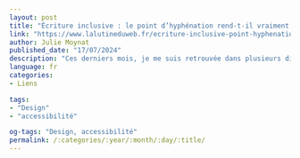 ```yaml
---
layout: post
title: "Écriture inclusive : le point d’hyphénation rend-t-il vraiment meilleure la lecture par les lecteurs d’écran ?"
link: "https://www.lalutineduweb.fr/ecriture-inclusive-point-hyphenation-accessibilite-lecteurs-ecran/"
author: Julie Moynat
published_date: "17/07/2024"
description: "Ces derniers mois, je me suis retrouvée dans plusieurs discussions sur l’écriture inclusive où des personnes partageaient un article qui dit qu’il faudrait utiliser le point d’hyphénation plutôt que le point médian lorsqu’on utilise des abréviations inclusives parce que la lecture par les lecteurs d’écran serait meilleure. Cet article s’intitule « Point médian final : point d’hyphénation ‧ » et a été écrit par Matti Schneider en 2019. Si cet article n’est pas inintéressant, il y a malgré tout un problème de taille : un seul lecteur d’écran a été testé, VoiceOver sur MacOS. Or, il existe différents lecteurs d’écran et tous ne se comportent pas de la même façon. Le synthétiseur se trouvant dans ces logiciels peut aussi faire varier les choses ainsi que la voix utilisée. De plus, tout ceci évolue dans le temps. Qu’en est-il concrètement ?"
language: fr
categories:
- Liens

tags:
- "Design"
- "accessibilité"

og-tags: "Design, accessibilité"
permalink: /:categories/:year/:month/:day/:title/
---
```

